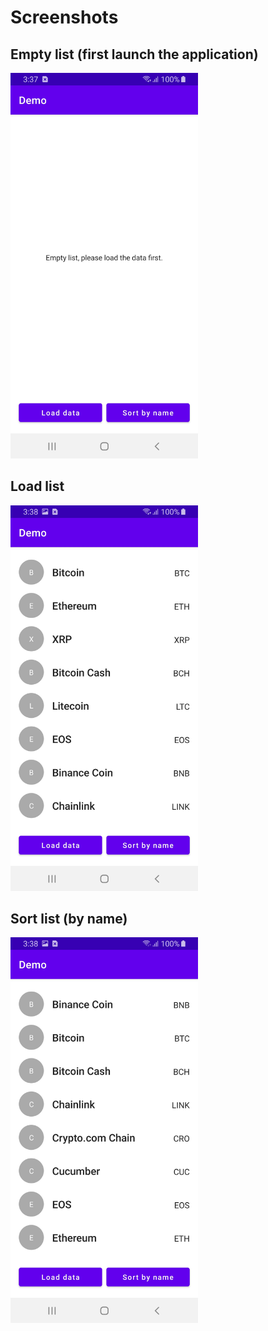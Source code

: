 # Screenshots
## Empty list (first launch the application)
<img src="https://github.com/JieHeng/Demo/blob/main/screenshots/empty-list.jpg?raw=true" width="300" />

## Load list
<img src="https://github.com/JieHeng/Demo/blob/main/screenshots/load-list.jpg?raw=true" width="300" />

## Sort list (by name)
<img src="https://github.com/JieHeng/Demo/blob/main/screenshots/sort-list.jpg?raw=true" width="300" />
